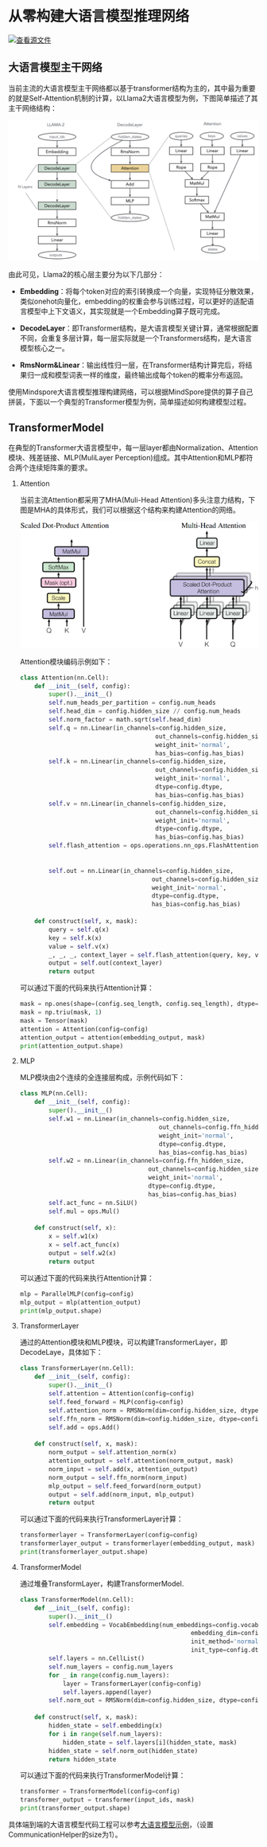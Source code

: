 # 从零构建大语言模型推理网络

[![查看源文件](https://mindspore-website.obs.cn-north-4.myhuaweicloud.com/website-images/master/resource/_static/logo_source.svg)](https://gitee.com/mindspore/docs/blob/master/docs/mindspore/source_zh_cn/model_infer/ms_infer/model_dev.md)

## 大语言模型主干网络

当前主流的大语言模型主干网络都以基于transformer结构为主的，其中最为重要的就是Self-Attention机制的计算，以Llama2大语言模型为例，下图简单描述了其主干网络结构：

![LLAMA网络结构](images/llm_llama_network_arch.png)

由此可见，Llama2的核心层主要分为以下几部分：

- **Embedding**：将每个token对应的索引转换成一个向量，实现特征分散效果，类似onehot向量化，embedding的权重会参与训练过程，可以更好的适配语言模型中上下文语义，其实现就是一个Embedding算子既可完成。

- **DecodeLayer**：即Transformer结构，是大语言模型关键计算，通常根据配置不同，会重复多层计算，每一层实际就是一个Transformers结构，是大语言模型核心之一。

- **RmsNorm&Linear**：输出线性归一层，在Transformer结构计算完后，将结果归一成和模型词表一样的维度，最终输出成每个token的概率分布返回。

使用Mindspore大语言模型推理构建网络，可以根据MindSpore提供的算子自己拼装，下面以一个典型的Transformer模型为例，简单描述如何构建模型过程。

## TransformerModel

在典型的Transformer大语言模型中，每一层layer都由Normalization、Attention模块、残差链接、MLP(MuliLayer Perception)组成。其中Attention和MLP都符合两个连续矩阵乘的要求。

1. Attention

    当前主流Attention都采用了MHA(Muli-Head Attention)多头注意力结构，下图是MHA的具体形式，我们可以根据这个结构来构建Attention的网络。

    ![MHA](images/MHA.png)

    Attention模块编码示例如下：

    ```python
    class Attention(nn.Cell):
        def __init__(self, config):
            super().__init__()
            self.num_heads_per_partition = config.num_heads
            self.head_dim = config.hidden_size // config.num_heads
            self.norm_factor = math.sqrt(self.head_dim)
            self.q = nn.Linear(in_channels=config.hidden_size,
                                          out_channels=config.hidden_size,
                                          weight_init='normal',
                                          has_bias=config.has_bias)
            self.k = nn.Linear(in_channels=config.hidden_size,
                                          out_channels=config.hidden_size,
                                          weight_init='normal',
                                          dtype=config.dtype,
                                          has_bias=config.has_bias)
            self.v = nn.Linear(in_channels=config.hidden_size,
                                          out_channels=config.hidden_size,
                                          weight_init='normal',
                                          dtype=config.dtype,
                                          has_bias=config.has_bias)
            self.flash_attention = ops.operations.nn_ops.FlashAttentionScore(head_num=self.num_heads_per_partition,
                                                                            scale_value=1.0/self.norm_factor,
                                                                            next_tokens=0)
            self.out = nn.Linear(in_channels=config.hidden_size,
                                         out_channels=config.hidden_size,
                                         weight_init='normal',
                                         dtype=config.dtype,
                                         has_bias=config.has_bias)

        def construct(self, x, mask):
            query = self.q(x)
            key = self.k(x)
            value = self.v(x)
            _, _, _, context_layer = self.flash_attention(query, key, value, attn_mask=mask)
            output = self.out(context_layer)
            return output
    ```

    可以通过下面的代码来执行Attention计算：

    ```python
    mask = np.ones(shape=(config.seq_length, config.seq_length), dtype=np.uint8)
    mask = np.triu(mask, 1)
    mask = Tensor(mask)
    attention = Attention(config=config)
    attention_output = attention(embedding_output, mask)
    print(attention_output.shape)
    ```

2. MLP

   MLP模块由2个连续的全连接层构成，示例代码如下：

    ```python
    class MLP(nn.Cell):
        def __init__(self, config):
            super().__init__()
            self.w1 = nn.Linear(in_channels=config.hidden_size,
                                           out_channels=config.ffn_hidden_size,
                                           weight_init='normal',
                                           dtype=config.dtype,
                                           has_bias=config.has_bias)
            self.w2 = nn.Linear(in_channels=config.ffn_hidden_size,
                                        out_channels=config.hidden_size,
                                        weight_init='normal',
                                        dtype=config.dtype,
                                        has_bias=config.has_bias)
            self.act_func = nn.SiLU()
            self.mul = ops.Mul()

        def construct(self, x):
            x = self.w1(x)
            x = self.act_func(x)
            output = self.w2(x)
            return output
    ```

   可以通过下面的代码来执行Attention计算：

    ```python
    mlp = ParallelMLP(config=config)
    mlp_output = mlp(attention_output)
    print(mlp_output.shape)
    ```

3. TransformerLayer

    通过的Attention模块和MLP模块，可以构建TransformerLayer，即DecodeLaye，具体如下：

    ```python
    class TransformerLayer(nn.Cell):
        def __init__(self, config):
            super().__init__()
            self.attention = Attention(config=config)
            self.feed_forward = MLP(config=config)
            self.attention_norm = RMSNorm(dim=config.hidden_size, dtype=config.dtype)
            self.ffn_norm = RMSNorm(dim=config.hidden_size, dtype=config.dtype)
            self.add = ops.Add()

        def construct(self, x, mask):
            norm_output = self.attention_norm(x)
            attention_output = self.attention(norm_output, mask)
            norm_input = self.add(x, attention_output)
            norm_output = self.ffn_norm(norm_input)
            mlp_output = self.feed_forward(norm_output)
            output = self.add(norm_input, mlp_output)
            return output
    ```

    可以通过下面的代码来执行TransformerLayer计算：

    ```python
    transformerlayer = TransformerLayer(config=config)
    transformerlayer_output = transformerlayer(embedding_output, mask)
    print(transformerlayer_output.shape)
    ```

4. TransformerModel

    通过堆叠TransformLayer，构建TransformerModel.

    ```python
    class TransformerModel(nn.Cell):
        def __init__(self, config):
            super().__init__()
            self.embedding = VocabEmbedding(num_embeddings=config.vocab_size,
                                                    embedding_dim=config.hidden_size,
                                                    init_method='normal',
                                                    init_type=config.dtype)
            self.layers = nn.CellList()
            self.num_layers = config.num_layers
            for _ in range(config.num_layers):
                layer = TransformerLayer(config=config)
                self.layers.append(layer)
            self.norm_out = RMSNorm(dim=config.hidden_size, dtype=config.dtype)

        def construct(self, x, mask):
            hidden_state = self.embedding(x)
            for i in range(self.num_layers):
                hidden_state = self.layers[i](hidden_state, mask)
            hidden_state = self.norm_out(hidden_state)
            return hidden_state
    ```

   可以通过下面的代码来执行TransformerModel计算：

    ```python
    transformer = TransformerModel(config=config)
    transformer_output = transformer(input_ids, mask)
    print(transformer_output.shape)
    ```

具体端到端的大语言模型代码工程可以参考[大语言模型示例](https://gitee.com/mindspore/docs/blob/master/docs/mindspore/source_zh_cn/model_infer/ms_infer/code/model_dev.py)，（设置CommunicationHelper的size为1）。
